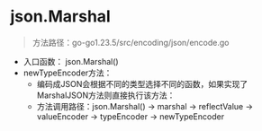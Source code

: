 # json.Marshal
> 方法路径：go-go1.23.5/src/encoding/json/encode.go
- 入口函数： json.Marshal()
- newTypeEncoder方法：
  - 编码成JSON会根据不同的类型选择不同的函数，如果实现了MarshalJSON方法则直接执行该方法：
  - 方法调用路径：json.Marshal() -> marshal -> reflectValue -> valueEncoder -> typeEncoder -> newTypeEncoder

